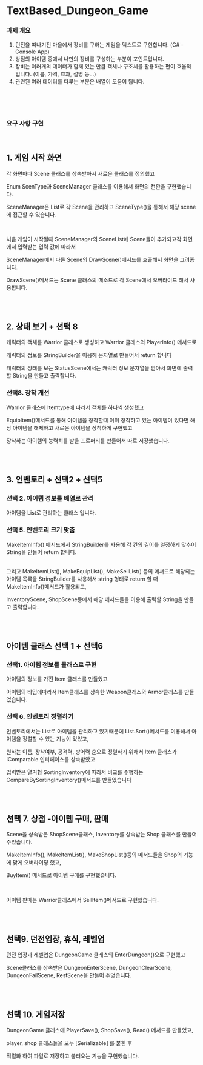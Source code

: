 # TextBased_Dungeon_Game

### 과제 개요

1. 던전을 떠나기전 마을에서 장비를 구하는 게임을 텍스트로 구현합니다. (C# - Console App)
2. 상점의 아이템 중에서 나만의 장비를 구성하는 부분이 포인트입니다.
3. 장비는 여러개의 데이터가 함께 있는 만큼 객체나 구조체를 활용하는 편이 효율적 입니다.
(이름, 가격, 효과, 설명 등…)
4. 관련된 여러 데이터를 다루는 부분은 배열이 도움이 됩니다.

<br/>
<br/>
<br/>

### 요구 사항 구현

<br/>

## 1. 게임 시작 화면

각 화면마다 Scene 클래스를 상속받아서 새로운 클래스를 정의했고 

Enum ScenType과 SceneManager 클래스를 이용해서 화면의 전환을 구현했습니다.

SceneManager은 List로 각 Scene을 관리하고 SceneType()을 통해서 해당 scene에 접근할 수 있습니다.

<br/>

처음 게임이 시작될때 SceneManager의 SceneList에 Scene들이 추가되고각 화면에서 입력받는 입력 값에 따라서 

SceneManager에서 다른 Scene의 DrawScene()메서드를 호출해서 화면을 그려줍니다.

DrawScene()메서드는 Scene 클래스의 메소드로 각 Scene에서 오버라이드 해서 사용합니다.

<br/>
<br/>

## 2. 상태 보기 + 선택 8

캐릭터의 객체를 Warrior 클래스로 생성하고 Warrior 클래스의 PlayerInfo() 메서드로

캐릭터의 정보를 StringBuilder을 이용해 문자열로 만들어서 return 합니다

캐릭터의 상태를 보는 StatusScene에서는 캐릭터 정보 문자열을 받아서 화면에 출력할 String을 만들고 출력합니다.

### 선택8. 장착 개선

Warrior 클래스에 Itemtype에 따라서 객체를 하나씩 생성했고

EquipItem()메서드를 통해 아이템을 장착할때 이미 장착하고 있는 아이템이 있다면 해당 아이템을 해제하고 새로운 아이템을 장착하게 구현했고

장착하는 아이템의 능력치를 받을 프로퍼티를 만들어서 따로 저장했습니다.

<br/>
<br/>

## 3. 인벤토리 + 선택2 + 선택5 

### 선택 2. 아이템 정보를 배열로 관리
아이템을 List로 관리하는 클래스 입니다.

### 선택 5. 인벤토리 크기 맞춤
MakeItemInfo() 메서드에서 StringBuilder를 사용해 각 칸의 길이를 일정하게 맞추어 String을 만들어 return 합니다.

<br/>
그리고 MakeItemList(), MakeEquipList(), MakeSellList() 등의 메서드로 해당되는 아이템 목록을 StringBuilder를 사용해서 string 형태로 return 할 때 MakeItemInfo()메서드가 활용되고,

InventoryScene, ShopScene등에서 해당 메서드들을 이용해 출력할 String을 만들고 출력합니다.

<br/>
<br/>

## 아이템 클래스 선택 1 + 선택6

### 선택1. 아이템 정보를 클래스로 구현

아이템의 정보를 가진 Item 클래스를 만들었고

아이템의 타입에따라서 Item클래스를 상속한 Weapon클래스와 Armor클래스를 만들었습니다.

### 선택 6. 인벤토리 정렬하기

인벤토리에서는 List로 아이템을 관리하고 있기때문에 List.Sort()메서드를 이용해서 아이템을 정렬할 수 있는 기능이 있었고,

원하는 이름, 장착여부, 공격력, 방어력 순으로 정렬하기 위해서 Item 클래스가 IComparable<Item> 인터페이스를 상속받았고

입력받은 열거형 SortingInventory에 따라서 비교를 수행하는 CompareBySortingInventory()메서드를 만들었습니다

<br/>
<br/>

## 선택 7. 상점 -아이템 구매, 판매

Scene을 상속받은 ShopScene클래스, Inventory를 상속받는 Shop 클래스를 만들어 주었습니다.

MakeItemInfo(), MakeItemList(), MakeShopList()등의 메서드들을 Shop의 기능에 맞게 오버라이딩 했고,

BuyItem() 메서드로 아이템 구매를 구현했습니다. 

<br/>

아이템 판매는 Warrior클래스에서 SellItem()메서드로 구현했습니다.

<br/>
<br/>

## 선택9. 던전입장, 휴식, 레벨업

던전 입장과 레벨업은 DungeonGame 클래스의 EnterDungeon()으로 구현했고

Scene클래스를 상속받은 DungeonEnterScene, DungeonClearScene, DungeonFailScene, RestScene을 만들어 주었습니다.

<br/>
<br/>

## 선택 10. 게임저장

DungeonGame 클래스에 PlayerSave(), ShopSave(), Read() 메서드를 만들었고,

player, shop 클래스들을 모두 [Serializable] 를 붙힌 후 

직렬화 하여 파일로 저장하고 불러오는 기능을 구현했습니다.
